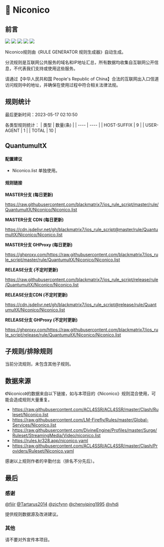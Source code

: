 # 🧸 Niconico

## 前言

![](https://shields.io/badge/-移除重复规则-ff69b4) ![](https://shields.io/badge/-DOMAIN与DOMAIN--SUFFIX合并-green) ![](https://shields.io/badge/-DOMAIN--SUFFIX间合并-critical) ![](https://shields.io/badge/-DOMAIN--SUFFIX与DOMAIN--KEYWORD合并-blue) ![](https://shields.io/badge/-IP--CIDR(6)合并-blueviolet) 

Niconico规则由《RULE GENERATOR 规则生成器》自动生成。

分流规则是互联网公共服务的域名和IP地址汇总，所有数据均收集自互联网公开信息，不代表我们支持或使用这些服务。

请通过【中华人民共和国 People's Republic of China】合法的互联网出入口信道访问规则中的地址，并确保在使用过程中符合相关法律法规。

## 规则统计

最后更新时间：2023-05-17 02:10:50

各类型规则统计：
| 类型 | 数量(条)  | 
| ---- | ----  |
| HOST-SUFFIX | 9  | 
| USER-AGENT | 1  | 
| TOTAL | 10  | 


## QuantumultX 

#### 配置建议
- Niconico.list 单独使用。

#### 规则链接
**MASTER分支 (每日更新)**

https://raw.githubusercontent.com/blackmatrix7/ios_rule_script/master/rule/QuantumultX/Niconico/Niconico.list

**MASTER分支 CDN (每日更新)**

https://cdn.jsdelivr.net/gh/blackmatrix7/ios_rule_script@master/rule/QuantumultX/Niconico/Niconico.list

**MASTER分支 GHProxy (每日更新)**

https://ghproxy.com/https://raw.githubusercontent.com/blackmatrix7/ios_rule_script/master/rule/QuantumultX/Niconico/Niconico.list

**RELEASE分支 (不定时更新)**

https://raw.githubusercontent.com/blackmatrix7/ios_rule_script/release/rule/QuantumultX/Niconico/Niconico.list

**RELEASE分支CDN (不定时更新)**

https://cdn.jsdelivr.net/gh/blackmatrix7/ios_rule_script@release/rule/QuantumultX/Niconico/Niconico.list

**RELEASE分支 GHProxy (不定时更新)**

https://ghproxy.com/https://raw.githubusercontent.com/blackmatrix7/ios_rule_script/release/rule/QuantumultX/Niconico/Niconico.list

## 子规则/排除规则


当前分流规则，未包含其他子规则。

## 数据来源

《Niconico》的数据来自以下链接，如与本项目的《Niconico》规则混合使用，可能会造成规则大量重复。

- https://raw.githubusercontent.com/ACL4SSR/ACL4SSR/master/Clash/Ruleset/Niconico.list
- https://raw.githubusercontent.com/LM-Firefly/Rules/master/Global-Services/Niconico.list
- https://raw.githubusercontent.com/DivineEngine/Profiles/master/Surge/Ruleset/StreamingMedia/Video/niconico.list
- https://rules.kr328.app/niconico.yaml
- https://raw.githubusercontent.com/ACL4SSR/ACL4SSR/master/Clash/Providers/Ruleset/Niconico.yaml


感谢以上规则作者的辛勤付出（排名不分先后）。

## 最后

### 感谢

[@fiiir](https://github.com/fiiir) [@Tartarus2014](https://github.com/Tartarus2014) [@zjcfynn](https://github.com/zjcfynn) [@chenyiping1995](https://github.com/chenyiping1995) [@vhdj](https://github.com/vhdj)

提供规则数据源及改进建议。

### 其他

请不要对外宣传本项目。